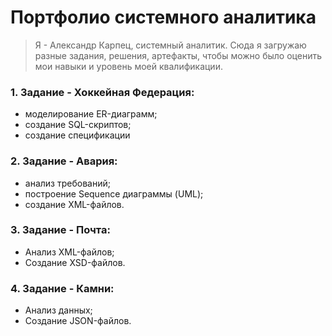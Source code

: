 # Портфолио системного аналитика

> Я - Александр Карпец, системный аналитик. Сюда я загружаю разные задания, решения, артефакты, чтобы можно было оценить мои навыки и уровень моей квалификации.

### 1. Задание - Хоккейная Федерация:

- моделирование ER-диаграмм;
- создание SQL-скриптов;
- создание спецификации

### 2. Задание - Авария:

- анализ требований;
- построение Sequence диаграммы (UML);
- создание XML-файлов.

### 3. Задание - Почта:

- Анализ XML-файлов;
- Создание XSD-файлов.

### 4. Задание - Камни:

- Анализ данных;
- Создание JSON-файлов.
